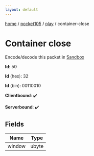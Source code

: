 ```yaml
---
layout: default
---
```


[home](/)  /  [pocket105](/protocol/pocket105)  /  [play](/protocol/pocket105/play)  /  container-close

# Container close

Encode/decode this packet in [Sandbox](../../../sandbox/pocket105#Play.ContainerClose)

**Id**: 50

**Id** (hex): 32

**Id** (bin): 00110010

**Clientbound**: ✔️

**Serverbound**: ✔️

## Fields

Name | Type
---|---
window | ubyte

